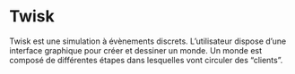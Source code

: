 # Twisk
Twisk est une simulation à évènements discrets. 
L’utilisateur dispose d’une interface graphique pour créer et dessiner un monde. Un monde est composé de différentes étapes dans lesquelles vont circuler des “clients”.
